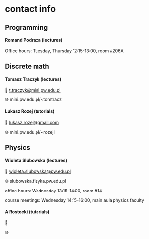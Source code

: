# contact info

## Programming

#### Romand Podraza (lectures)

Office hours: Tuesday, Thursday 12:15-13:00, room #206A

## Discrete math

#### Tomasz Traczyk (lectures)

📧 t.traczyk@mini.pw.edu.pl

🌐 mini.pw.edu.pl/~tomtracz

#### Lukasz Rozej (tutorials)

📧 lukasz.rozej@gmail.com

🌐 mini.pw.edu.pl/~rozejl

## Physics

#### Wioleta Slubowska (lectures)

📧 wioleta.slubowska@pw.edu.pl

🌐 slubowska.fizyka.pw.edu.pl

office hours: Wednesday 13:15-14:00, room #14

course meetings: Wednesday 14:15-16:00, main aula physics faculty

#### A Rostocki (tutorials)

📧

🌐
